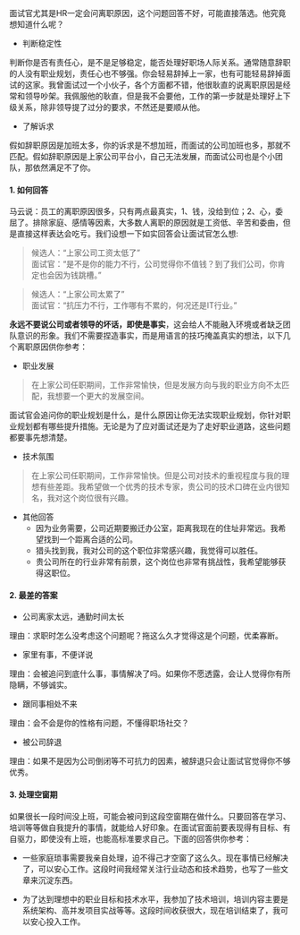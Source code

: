 面试官尤其是HR一定会问离职原因，这个问题回答不好，可能直接落选。他究竟想知道什么呢？

* 判断稳定性

判断你是否有责任心，是不是足够稳定，能否处理好职场人际关系。通常随意辞职的人没有职业规划，责任心也不够强。你会轻易辞掉上一家，也有可能轻易辞掉面试的这家。我曾面试过一个小伙子，各个方面都不错，他很耿直的说离职原因是经常和领导吵架。我佩服他的耿直，但是我不会要他，工作的第一步就是处理好上下级关系，除非领导提了过分的要求，不然还是要顺从他。

* 了解诉求

假如辞职原因是加班太多，你的诉求是不想加班，而面试的公司加班也多，那就不匹配。假如辞职原因是上家公司平台小，自己无法发展，而面试公司也是个小团队，那依然满足不了你。

#### **1. 如何回答**

马云说：员工的离职原因很多，只有两点最真实，1、钱，没给到位；2、心，委屈了。排除家庭、感情等因素，大多数人离职的原因就是工资低、辛苦和委曲，但是直接这样表达会吃亏。我们设想一下如实回答会让面试官怎么想:

>候选人：“上家公司工资太低了”  
>面试官：“是不是你的能力不行，公司觉得你不值钱？到了我们公司，你肯定也会因为钱跳槽。”

>候选人：“上家公司太累了”  
>面试官：“抗压力不行，工作哪有不累的，何况还是IT行业。”

**永远不要说公司或者领导的坏话，即使是事实**，这会给人不能融入环境或者缺乏团队意识的形象。我们不需要捏造事实，而是用语言的技巧掩盖真实的想法，以下几个离职原因供你参考：

* 职业发展

>在上家公司任职期间，工作非常愉快，但是发展方向与我的职业方向不太匹配，我想要一个更大的发展空间。

面试官会追问你的职业规划是什么，是什么原因让你无法实现职业规划，你针对职业规划都有哪些提升措施。无论是为了应对面试还是为了走好职业道路，这些问题都要事先想清楚。

* 技术氛围

>在上家公司任职期间，工作非常愉快。但是公司对技术的重视程度与我的理想有些差距。我希望做一个优秀的技术专家，贵公司的技术口碑在业内很知名，我对这个岗位很有兴趣。

* 其他回答
  * 因为业务需要，公司近期要搬迁办公室，距离我现在的住址非常远。我希望找到一个距离合适的公司。
  * 猎头找到我，我对公司的这个职位非常感兴趣，我觉得可以胜任。
  * 贵公司所在的行业非常有前景，这个岗位也非常有挑战性，我希望能够获得这职位。

#### **2. 最差的答案**

* 公司离家太远，通勤时间太长

理由：求职时怎么没考虑这个问题呢？拖这么久才觉得这是个问题，优柔寡断。

* 家里有事，不便详说

理由：会被追问到底什么事，事情解决了吗。如果你不愿透露，会让人觉得你有所隐瞒，不够诚实。

* 跟同事相处不来

理由：会不会是你的性格有问题，不懂得职场社交？

* 被公司辞退

理由：如果不是因为公司倒闭等不可抗力的因素，被辞退只会让面试官觉得你不够优秀。

#### **3. 处理空窗期**

如果很长一段时间没上班，可能会被问到这段空窗期在做什么。只要回答在学习、培训等等做自我提升的事情，就能给人好印象。在面试官面前要表现得有目标、有自驱力，即使没有上班，也能高标准要求自己。下面的回答供你参考：

* 一些家庭琐事需要我亲自处理，迫不得己才空窗了这么久。现在事情已经解决了，可以安心工作。这段时间我经常关注行业动态和技术趋势，也写了一些文章来沉淀东西。

* 为了达到理想中的职业目标和技术水平，我参加了技术培训，培训内容主要是系统架构、高并发项目实战等等。这段时间收获很大，现在培训结束了，我可以安心投入工作。